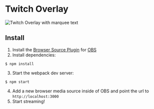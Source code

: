 # Twitch Overlay

![Twitch Overlay with marquee text](http://i.imgur.com/lRDQK5D.jpg)

## Install

1. Install the [Browser Source Plugin](https://obsproject.com/forum/resources/browser-plugin.115/) for [OBS](https://obsproject.com/)
2. Install dependencies: 

  ```
  $ npm install
  ```

3. Start the webpack dev server:

  ```
  $ npm start
  ```

4. Add a new browser media source inside of OBS and point the url to `http://localhost:3000`
5. Start streaming!
